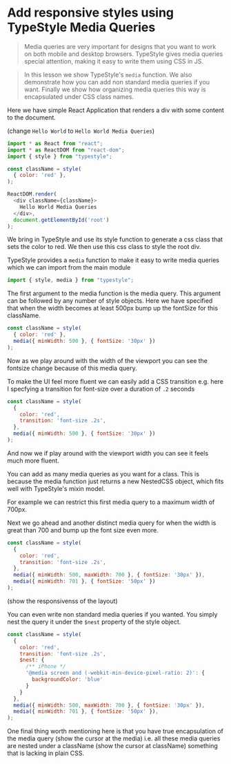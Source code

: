 # Add responsive styles using TypeStyle Media Queries
> Media queries are very important for designs that you want to work on both mobile and desktop browsers. TypeStyle gives media queries special attention, making it easy to write them using CSS in JS. 

> In this lesson we show TypeStyle's `media` function. We also demonstrate how you can add non standard media queries if you want. Finally we show how organizing media queries this way is encapsulated under CSS class names.

Here we have simple React Application that renders a div with some content to the document.

(change `Hello World` to `Hello World Media Queries`)
```js
import * as React from "react";
import * as ReactDOM from "react-dom";
import { style } from "typestyle";

const className = style(
  { color: 'red' },
);

ReactDOM.render(
  <div className={className}>
    Hello World Media Queries
  </div>,
  document.getElementById('root')
);
```

We bring in TypeStyle and use its style function to generate a css class that sets the color to red. We then use this css class to style the root div.

TypeStyle provides a `media` function to make it easy to write media queries which we can import from the main module

```js
import { style, media } from "typestyle";
```
The first argument to the media function is the media query. This argument can be  followed by any number of style objects. Here we have specified that when the width becomes at least 500px bump up the fontSize for this className.

```js
const className = style(
  { color: 'red' },
  media({ minWidth: 500 }, { fontSize: '30px' })
);
```

Now as we play around with the width of the viewport you can see the fontsize change because of this media query.

To make the UI feel more fluent we can easily add a CSS transition e.g. here I specfying a transition for font-size over a duration of `.2` seconds

```js
const className = style(
  {
    color: 'red',
    transition: 'font-size .2s',
  },
  media({ minWidth: 500 }, { fontSize: '30px' })
);
```

And now we if play around with the viewport width you can see it feels much more fluent.

You can add as many media queries as you want for a class. This is because the media function just returns a new NestedCSS object, which fits well with TypeStyle's mixin model.

For example we can restrict this first media query to a maximum width of 700px.

Next we go ahead and another distinct media query for when the width is great than 700 and bump up the font size even more.

```js
const className = style(
  {
    color: 'red',
    transition: 'font-size .2s',
  },
  media({ minWidth: 500, maxWidth: 700 }, { fontSize: '30px' }),
  media({ minWidth: 701 }, { fontSize: '50px' })
);
```

(show the responsivenss of the layout)

You can even write non standard media queries if you wanted. You simply nest the query it under the `$nest` property of the style object.

```js
const className = style(
  {
    color: 'red',
    transition: 'font-size .2s',
    $nest: {
      /** iPhone */
      '@media screen and (-webkit-min-device-pixel-ratio: 2)': {
        backgroundColor: 'blue'
      }
    }
  },
  media({ minWidth: 500, maxWidth: 700 }, { fontSize: '30px' }),
  media({ minWidth: 701 }, { fontSize: '50px' }),
);
```

One final thing worth mentioning here is that you have true encapsulation of the media query (show the cursor at the media) i.e. all these media queries are nested under a className (show the cursor at className) something that is lacking in plain CSS.
